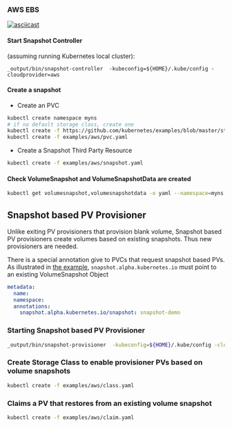 ### AWS EBS

[![asciicast](https://asciinema.org/a/5jfggavfbkayuf7lkpe6n7li1.png)](https://asciinema.org/a/5jfggavfbkayuf7lkpe6n7li1)

#### Start Snapshot Controller 

(assuming running Kubernetes local cluster):
```
_output/bin/snapshot-controller  -kubeconfig=${HOME}/.kube/config -cloudprovider=aws
```

####  Create a snapshot
 * Create an PVC
```bash
kubectl create namespace myns
# if no default storage class, create one
kubectl create -f https://github.com/kubernetes/examples/blob/master/staging/persistent-volume-provisioning/aws-ebs.yaml
kubectl create -f examples/aws/pvc.yaml
```
 * Create a Snapshot Third Party Resource 
```bash
kubectl create -f examples/aws/snapshot.yaml
```

#### Check VolumeSnapshot and VolumeSnapshotData are created

```bash
kubectl get volumesnapshot,volumesnapshotdata -o yaml --namespace=myns
```

## Snapshot based PV Provisioner

Unlike exiting PV provisioners that provision blank volume, Snapshot based PV provisioners create volumes based on existing snapshots. Thus new provisioners are needed.

There is a special annotation give to PVCs that request snapshot based PVs. As illustrated in [the example](examples/aws/claim.yaml), `snapshot.alpha.kubernetes.io` must point to an existing VolumeSnapshot Object
```yaml
metadata:
  name: 
  namespace: 
  annotations:
    snapshot.alpha.kubernetes.io/snapshot: snapshot-demo
```
### Starting Snapshot based PV Provisioner

```bash
_output/bin/snapshot-provisioner  -kubeconfig=${HOME}/.kube/config -cloudprovider=aws
```

### Create Storage Class to enable provisioner PVs based on volume snapshots

```bash
kubectl create -f examples/aws/class.yaml
```

### Claims a PV that restores from an existing volume snapshot

```bash
kubectl create -f examples/aws/claim.yaml
```

